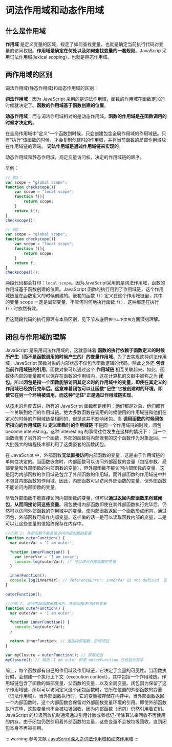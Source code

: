 # 词法作用域和动态作用域

## 什么是作用域

**作用域** 是定义变量的区域，规定了如何查找变量，也就是确定当前执行代码对变量的访问权限。**作用域是确定在何处以及如何查找变量的一套规则**。JavaScrip 采用词法作用域(lexical scoping)，也就是静态作用域。

## 两作用域的区别

词法作用域(静态作用域)和动态作用域的区别：

**词法作用域**：因为 JavaScript 采用的是词法作用域，函数的作用域在函数定义的时候就决定了。**函数的作用域基于函数创建的位置**。

**动态作用域**：而与词法作用域相对的是动态作用域，**函数的作用域是在函数调用的时候才决定的**。

在全局作用域中“定义”一个函数到时候，只会创建包含全局作用域的作用域链。只有“执行”该函数的时候，才会复制创建时的作用域，并将当前函数的局部作用域放在作用域链的顶端。 **词法作用域是通过作用域链来实现的**。

动态作用域和静态作用域，规定变量访问权，决定的作用域链的顺序。

举例：

```js
// 例1：
var scope = "global scope";
function checkscope(){
    var scope = "local scope";
    function f(){
        return scope;
    }
    return f();
}
checkscope();

// 例2：
var scope = "global scope";
function checkscope(){
    var scope = "local scope";
    function f(){
        return scope;
    }
    return f;
}
checkscope()();
```

两段代码都会打印：`local scope`。因为JavaScript采用的是词法作用域，函数的作用域基于函数创建的位置。JavaScript 函数的执行用到了作用域链，这个作用域链是在函数定义的时候创建的。嵌套的函数 `f()` 定义在这个作用域链里，其中的变量 scope 一定是局部变量，不管何时何地执行函数 `f()`，这种绑定在执行 `f()` 时依然有效。

但这两段代码的执行原理有本质区别，见下节从底层`执行上下文栈`方面深刻理解。

## 闭包与作用域的理解

JavaScript 是采用词法作用域的，这就意味着 **函数的执行依赖于函数定义的时候所产生（而不是函数调用的时候产生的）的变量作用域**。为了去实现这种词法作用域，JavaScript 函数对象的内部状态不仅包含函数逻辑的代码，除此之外还 **包含当前作用域链的引用**。函数对象可以通过这个 **作用域链** 相互关联起来，如此，函数体内部的变量都可以保存在函数的作用域内，这在计算机的文献中被称之为 **闭包**。所以**闭包是指一个函数能够访问其定义时的作用域中的变量，即使在其定义的作用域已经执行完毕后。这意味着闭包可以让函数“记住”它被创建时的环境，即使它在另一个环境被调用，而这种“记住”正是通过作用域链实现**。

从技术的角度去讲，所有的 JavaScript 函数都是闭包：他们都是对象，他们都有一个关联到他们的作用域链。绝大多数函数在调用的时候使用的作用域链和他们在定义的时候的作用域链是相同的，但是这并不影响闭包。当 **调用函数的时候闭包所指向的作用域链** 和 **定义函数时的作用域链** 不是同一个作用域链的时候，闭包 become interesting。这种 interesting 的事情往往发生在这样的情况下： 当一个函数嵌套了另外的一个函数，外部的函数将内部嵌套的这个函数作为对象返回。一大批强大的编程技术都利用了这类嵌套的函数闭包。

在 JavaScript 中，外部函数**无法直接访问**内部函数的变量，这是由于作用域链的单向性决定的。当函数嵌套时，内部函数可以访问外部函数的变量（包括参数、局部变量和外部函数的内部函数的变量），但外部函数不能访问内部函数的变量。这是因为内部函数的作用域链包含了外部函数的作用域，而外部函数的作用域链中并不包含内部函数的作用域。因此，内部函数可以访问外部函数的变量，但外部函数不能访问内部函数的变量。

尽管外部函数不能直接访问内部函数的变量，但可以**通过返回内部函数来创建闭包，从而间接访问这些变量**。闭包使得内部函数即使在其外部函数执行完毕后，仍然可以访问外部函数的作用域中的变量。使内部函数返回一个函数形成闭包，通过闭包，外部函数可操作内部变量。这样做的话一是可以读取函数内部的变量，二是可以让这些变量的值始终保存在内存中。

```js
//示例 1: 外部函数不能直接访问内部函数的变量
function outerFunction() {
  var outerVar = 'I am outer';

  function innerFunction() {
    var innerVar = 'I am inner';
    console.log(outerVar); // 可以访问外部函数的变量
  }

  innerFunction();
  console.log(innerVar); // ReferenceError: innerVar is not defined  因为 innerVar 不在 outerFunction 的作用域链中
}

outerFunction();

//示例 2: 返回内部函数形成闭包，外部间接访问这些变量
function outerFunction() {
  var outerVar = 'I am outer';

  function innerFunction() {
    console.log(outerVar);
  }

  return innerFunction; // 返回内部函数，形成闭包
}

var myClosure = outerFunction(); // 获取闭包
myClosure(); // 输出：I am outer 即使 outerFunction 已经执行完毕
```

综上，每个函数都有自己的作用域及作用域链，它决定了变量的可见性。当函数执行时，会创建一个执行上下文（execution context），其中包括一个作用域链。作用域链包含了函数的局部变量、父函数的变量，以及全局变量。闭包因为保留了这个作用域链，所以可以访问定义这个闭包函数时，它所在位置的外部函数的变量（词法作用域）。当外部函数执行时，它的变量被存储在内存中。当外部函数返回一个内部函数时，这个内部函数会保留对外部函数变量环境的引用。即使外部函数执行完毕，这些变量也不会被垃圾回收，因为内部函数（闭包）仍然引用着它们。JavaScript 的垃圾回收机制通常通过引用计数或者标记-清除算法来回收不再使用的内存。由于闭包仍然引用着外部函数的变量，这些变量不会被垃圾回收，直到闭包本身不再被引用。

::: warning 参考文献
[JavaScript深入之词法作用域和动态作用域](https://github.com/mqyqingfeng/Blog/issues/3)
:::
